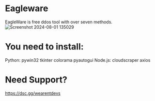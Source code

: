 # Eagleware 
EagleWare is free ddos tool with over seven methods.
![Screenshot 2024-08-01 135029](https://github.com/user-attachments/assets/75dc740b-3949-4c5a-99f7-bae3d1d180d0)
# You need to install:
Python: pywin32 tkinter colorama pyautogui
Node.js: cloudscraper axios
# Need Support?
https://dsc.gg/wearentdevs
